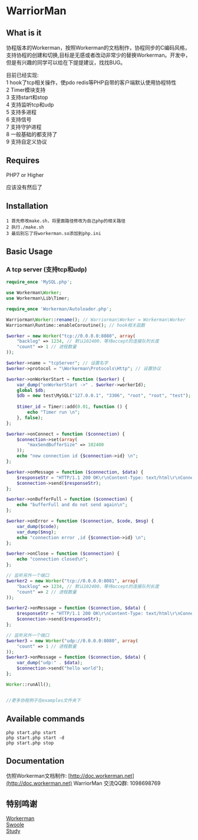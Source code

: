 # WarriorMan
## What is it
协程版本的Workerman，按照Workerman的文档制作，协程同步的C编码风格，支持协程的创建和切换,目标是无感或者改动非常少的替换Workerman。开发中，但是有兴趣的同学可以给在下提提建议，找找BUG。    
  
目前已经实现:  
1 hook了tcp相关操作，使pdo redis等PHP自带的客户端默认使用协程特性  
2 Timer模块支持  
3 支持start和stop  
4 支持监听tcp和udp  
5 支持多进程  
6 支持信号  
7 支持守护进程  
8 一般基础的都支持了  
9 支持自定义协议

## Requires
PHP7 or Higher

应该没有然后了

## Installation

```
1 首先修改make.sh，将里面路径修改为自己php的相关路径
2 执行./make.sh
3 最后别忘了将workerman.so添加到php.ini
```

## Basic Usage

### A tcp server  (支持tcp和udp)
```php
require_once 'MySQL.php';

use Workerman\Worker;
use Workerman\Lib\Timer;

require_once 'Workerman/Autoloader.php';

Warriorman\Worker::rename(); // Warriorman\Worker = Workerman\Worker
Warriorman\Runtime::enableCoroutine(); // hook相关函数

$worker = new Worker("tcp://0.0.0.0:8080", array(
	"backlog" => 1234, // 默认102400，等待accept的连接队列长度
	"count" => 1 // 进程数量
));

$worker->name = "tcpServer"; // 设置名字
$worker->protocol = "\Workerman\Protocols\Http"; // 设置协议

$worker->onWorkerStart = function ($worker) {
	var_dump("onWorkerStart ->" . $worker->workerId);
	global $db;
	$db = new test\MySQL("127.0.0.1", "3306", "root", "root", "test");
	
	$timer_id = Timer::add(0.01, function () {
		echo "Timer run \n";
	}, false);
};

$worker->onConnect = function ($connection) {
	$connection->set(array(
		"maxSendBufferSize" => 102400
	));
	echo "new connection id {$connection->id} \n";
};

$worker->onMessage = function ($connection, $data) {
	$responseStr = "HTTP/1.1 200 OK\r\nContent-Type: text/html\r\nConnection: Keep-Alive\r\nContent-Length: 11\r\n\r\nhello worla\r\n";
	$connection->send($responseStr);
};

$worker->onBufferFull = function ($connection) {
	echo "bufferFull and do not send again\n";
};

$worker->onError = function ($connection, $code, $msg) {
	var_dump($code);
	var_dump($msg);
	echo "connection error ,id {$connection->id} \n";
};

$worker->onClose = function ($connection) {
	echo "connection closed\n";
};

// 监听另外一个端口
$worker2 = new Worker("tcp://0.0.0.0:8081", array(
	"backlog" => 1234, // 默认102400，等待accept的连接队列长度
	"count" => 2 // 进程数量
));

$worker2->onMessage = function ($connection, $data) {
	$responseStr = "HTTP/1.1 200 OK\r\nContent-Type: text/html\r\nConnection: Keep-Alive\r\nContent-Length: 11\r\n\r\nhello worlb\r\n";
	$connection->send($responseStr);
};

// 监听另外一个端口
$worker3 = new Worker("udp://0.0.0.0:8080", array(
	"count" => 1 // 进程数量
));
$worker3->onMessage = function ($connection, $data) {
	var_dump("udp:" . $data);
	$connection->send("hello world");
};

Worker::runAll();


//更多协程例子在examples文件夹下
```

## Available commands
```php start.php start  ```  
```php start.php start -d  ```  
```php start.php stop  ```

## Documentation

仿照Workerman文档制作: [http://doc.workerman.net](http://doc.workerman.net) 
WarriorMan 交流QQ群: 1098698769

## 特别鸣谢

[Workerman](https://github.com/walkor/Workerman)  
[Swoole](https://github.com/swoole/swoole-src)  
[Study](https://github.com/php-extension-research/study)  



